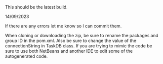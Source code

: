 This should be the latest build. 

14/09/2023

If there are any errors let me know so I can commit them. 

When cloning or downloading the zip, be sure to rename the packages and group ID in the pom.xml. 
Also be sure to change the value of the connectionString in TaskDB class.
If you are trying to mimic the code be sure to use both NetBeans and another IDE to edit some of the autogenerated code.
